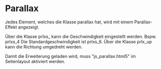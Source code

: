 # Parallax
Jedes Element, welches die Klasse parallax hat, wird mit einem Parallax-Effekt angezeigt.

Über die Klasse prlxs_ kann die Geschwindigkeit eingestellt werden. Bspw. prlxs_4
Die Standardgeschwindigkeit ist prlxs_6.
Über die Klasse prlx_up kann die Richtung umgedreht werden.

Damit die Erweiterung geladen wird, muss "js_parallax.html5" im Seitenlayout aktiviert werden.
